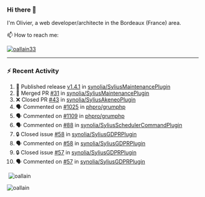 ### Hi there 👋

I'm Olivier, a web developer/architecte in the Bordeaux (France) area.

📫 How to reach me:

<p> <a href="https://twitter.com/oallain33" target="blank"><img src="https://img.shields.io/twitter/follow/oallain33?logo=twitter&style=for-the-badge" alt="oallain33" /></a> </p>

---

### :zap: Recent Activity

<!--START_SECTION:activity-->
1. 🚀 Published release [v1.4.1](https://github.com/synolia/SyliusMaintenancePlugin/releases/tag/v1.4.1) in [synolia/SyliusMaintenancePlugin](https://github.com/synolia/SyliusMaintenancePlugin)
2. 🎉 Merged PR [#31](https://github.com/synolia/SyliusMaintenancePlugin/pull/31) in [synolia/SyliusMaintenancePlugin](https://github.com/synolia/SyliusMaintenancePlugin)
3. ❌ Closed PR [#43](https://github.com/synolia/SyliusAkeneoPlugin/pull/43) in [synolia/SyliusAkeneoPlugin](https://github.com/synolia/SyliusAkeneoPlugin)
4. 🗣 Commented on [#1025](https://github.com/phpro/grumphp/pull/1025#issuecomment-1732413748) in [phpro/grumphp](https://github.com/phpro/grumphp)
5. 🗣 Commented on [#1109](https://github.com/phpro/grumphp/issues/1109#issuecomment-1732402594) in [phpro/grumphp](https://github.com/phpro/grumphp)
6. 🗣 Commented on [#88](https://github.com/synolia/SyliusSchedulerCommandPlugin/issues/88#issuecomment-1732387319) in [synolia/SyliusSchedulerCommandPlugin](https://github.com/synolia/SyliusSchedulerCommandPlugin)
7. 🔒 Closed issue [#58](https://github.com/synolia/SyliusGDPRPlugin/issues/58) in [synolia/SyliusGDPRPlugin](https://github.com/synolia/SyliusGDPRPlugin)
8. 🗣 Commented on [#58](https://github.com/synolia/SyliusGDPRPlugin/issues/58#issuecomment-1731319861) in [synolia/SyliusGDPRPlugin](https://github.com/synolia/SyliusGDPRPlugin)
9. 🔒 Closed issue [#57](https://github.com/synolia/SyliusGDPRPlugin/issues/57) in [synolia/SyliusGDPRPlugin](https://github.com/synolia/SyliusGDPRPlugin)
10. 🗣 Commented on [#57](https://github.com/synolia/SyliusGDPRPlugin/issues/57#issuecomment-1731319275) in [synolia/SyliusGDPRPlugin](https://github.com/synolia/SyliusGDPRPlugin)
<!--END_SECTION:activity-->

<p>&nbsp;<img align="center" src="https://github-readme-stats.vercel.app/api?username=oallain&show_icons=true&locale=en" alt="oallain" /></p>

<p><img align="center" src="https://github-readme-streak-stats.herokuapp.com/?user=oallain&" alt="oallain" /></p>

